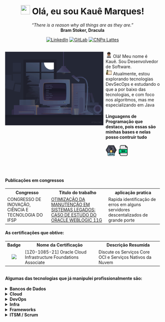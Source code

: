 <h1 align="center"><img src="./hi.gif" height="30" width="30px"> Olá, eu sou Kauê Marques!</h1>
<p align="center">
   <i>“There is a reason why all things are as they are.”</i><br/>
   <b>Bram Stoker, Dracula</b>
   <br/>
   
</p>

<div align="center">

   [![LinkedIn](https://img.shields.io/badge/LinkedIn-0077B5?style=for-the-badge&logo=linkedin&logoColor=white)](https://www.linkedin.com/in/kauemb/)
   [![GitLab](https://img.shields.io/badge/GitLab-blue?style=for-the-badge&logo=gitlab&logoColor=orange)](https://gitlab.com/kaueMarques)
   [![CNPq Lattes](https://img.shields.io/badge/CNPq-Lattes-blue?style=for-the-badge&logoColor=white)](http://lattes.cnpq.br/6948708603422993)

</div>

<br/>
<div align="right" >
   <img align="left" width="320px" alt="GIF" src="./assets/8b35fef55fba1a201c9c7a11d3ec3d64.gif"/>
</div>


<div align="left" style="margin-left: 65%" >
   <span>
      <img width="20" src="./assets/dev_emoji.png"/>
      Olá! Meu nome é Kauê. Sou Desenvolvedor de Software.
     <br>
      <img width="20" src="./assets/scroll_1f4dc.png"/>
      Atualmente, estou explorando tecnologias DevSecOps e estudando o que a por baixo das tecnologias, e com foco nos algoritmos, mas me especializando em Java
   </span>
</div>
<div align="left" style="margin-left: 65%">
   <h4><b>Linguagens de Programação que destaco, pois essas são minhas bases e nelas posso contruir tudo</b></h4>
   <img height="35" src="./assets/java.png" alt="java">
   <img height="35" src="./assets/free-bash-shell-script-7855733-6374566.png" alt="bash">
</div>

<br><br>

<div class="publicação">
   <h4><b>Publicações em congressos</b></h4>
   <table>
      <tr align="center">
         <th>Congresso</th>
         <th>Titulo do trabalho</th>
         <th>aplicação pratica</th>
      </tr>
      <tr>
         <td>CONGRESSO DE INOVAÇÃO, CIÊNCIA E TECNOLOGIA DO IFSP</td>
         <td><a href="https://ocs.ifsp.edu.br/conict/xivconict/paper/view/9464" target="_blank">OTIMIZAÇÃO DA MANUTENÇÃO EM SISTEMAS LEGADOS: CASO DE ESTUDO DO ORACLE WEBLOGIC 11G</a>
</td>
         <td>Rapida identificação de erros em alguns servidores descentalizados de grande porte</td>
      </tr>
   </table>
</div>

<div class="certifications">
   <h4><b>As certificações que obtive:</b></h4>
   <table>
      <tr align="center">
         <th>Badge</th>
         <th>Nome da Certificação</th>
         <th>Descrição Resumida</th>
      </tr>
      <tr>
         <td align="center"><img width="150" src="https://brm-workforce.oracle.com/pdf/certview/images/102_Oracle_Cloud_Infrastructure_Foundations_Associate.png"/></td>
         <td>[1Z0-1085-21] Oracle Cloud Infrastructure Foundations Associate</td>
         <td>Discute os Serviços Core OCI e Serviços Nativos da Nuvem</td>
      </tr>
   </table>
   <br>
</div>


<div>
<span><b>Algumas das tecnologias que já manipulei profissionalmente são:</b></span></span>
<div>
<br>
<div align="left">   
   <details>
   <summary><b>Bancos de Dados</b></summary>
   
   ![MariaDB](https://img.shields.io/badge/MariaDB-003545?style=for-the-badge&logo=mariadb&logoColor=white)
   ![MicrosoftSQLServer](https://img.shields.io/badge/Microsoft%20SQL%20Server-CC2927?style=for-the-badge&logo=microsoft%20sql%20server&logoColor=white)
   ![Oracle Database](https://img.shields.io/badge/Oracle%20Database-F80000?style=for-the-badge&logo=oracle&logoColor=white)


</details>
<details>
   <summary><b>Cloud</b></summary>
   
![Google Cloud](https://img.shields.io/badge/Google_Cloud-4285F4?style=for-the-badge&logo=google-cloud&logoColor=white)
![AWS](https://img.shields.io/badge/AWS-232F3E?style=for-the-badge&logo=amazon-aws&logoColor=white)
![Oracle Cloud](https://img.shields.io/badge/Oracle_Cloud-F80000?style=for-the-badge&logo=oracle&logoColor=white)


</details>
<details>
   <summary><b>DevOps</b></summary>
   
![RabbitMQ](https://img.shields.io/badge/RabbitMQ-FF6600?style=for-the-badge&logo=rabbitmq&logoColor=white)
![Shell Scripting](https://img.shields.io/badge/Shell_Scripting-008000?style=for-the-badge)
![Batch Scripting](https://img.shields.io/badge/Batch_Scripting-4B0082?style=for-the-badge)
![Docker](https://img.shields.io/badge/Docker-2496ED?style=for-the-badge&logo=docker&logoColor=white)
![Rancher](https://img.shields.io/badge/Rancher-0075A8?style=for-the-badge&logo=rancher&logoColor=white)
![Kubernetes](https://img.shields.io/badge/Kubernetes-326CE5?style=for-the-badge&logo=kubernetes&logoColor=white)


</details>
<details>
   <summary><b>Infra</b></summary>
   
  ![WebLogic](https://img.shields.io/badge/WebLogic-F80000?style=for-the-badge&logo=oracle&logoColor=white)
  ![Payara Server](https://img.shields.io/badge/Payara_Server-333F48?style=for-the-badge&logo=payara&logoColor=white)
  ![GitLab](https://img.shields.io/badge/GitLab-330F63?style=for-the-badge&logo=gitlab&logoColor=white)


</details>
<details>
   <summary><b>Frameworks</b></summary>
   
   ![Spring](https://img.shields.io/badge/spring-%236DB33F.svg?style=for-the-badge&logo=spring&logoColor=white)
   ![Flask](https://img.shields.io/badge/flask-%23000.svg?style=for-the-badge&logo=flask&logoColor=white)
   ![Jakarta EE](https://img.shields.io/badge/Jakarta%20EE-007396?style=for-the-badge&logo=jakartaee&logoColor=white)
   [![Java EE](https://img.shields.io/badge/Java_EE-8EB814.svg?style=for-the-badge&logo=coffeescript&logoColor=white&color=8A2BE2)](https://www.oracle.com/java/ee/)
   
</details>
<details>
   <summary><b>ITSM / Scrum</b></summary>
   
   ![Jira](https://img.shields.io/badge/Jira-0052CC?style=for-the-badge&logo=jira&logoColor=white)
   ![Confluence](https://img.shields.io/badge/Confluence-172B4D?style=for-the-badge&logo=confluence&logoColor=white)
   ![ServiceNow](https://img.shields.io/badge/ServiceNow-00BEE8?style=for-the-badge&logo=servicenow&logoColor=white)

   
</details>

</div>



